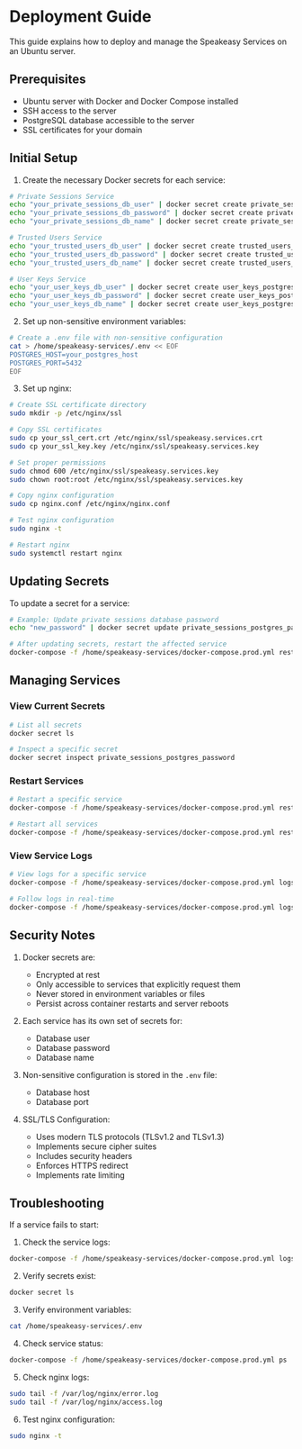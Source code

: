 # Deployment Guide

This guide explains how to deploy and manage the Speakeasy Services on an Ubuntu server.

## Prerequisites

- Ubuntu server with Docker and Docker Compose installed
- SSH access to the server
- PostgreSQL database accessible to the server
- SSL certificates for your domain

## Initial Setup

1. Create the necessary Docker secrets for each service:

```bash
# Private Sessions Service
echo "your_private_sessions_db_user" | docker secret create private_sessions_postgres_user -
echo "your_private_sessions_db_password" | docker secret create private_sessions_postgres_password -
echo "your_private_sessions_db_name" | docker secret create private_sessions_postgres_db -

# Trusted Users Service
echo "your_trusted_users_db_user" | docker secret create trusted_users_postgres_user -
echo "your_trusted_users_db_password" | docker secret create trusted_users_postgres_password -
echo "your_trusted_users_db_name" | docker secret create trusted_users_postgres_db -

# User Keys Service
echo "your_user_keys_db_user" | docker secret create user_keys_postgres_user -
echo "your_user_keys_db_password" | docker secret create user_keys_postgres_password -
echo "your_user_keys_db_name" | docker secret create user_keys_postgres_db -
```

2. Set up non-sensitive environment variables:

```bash
# Create a .env file with non-sensitive configuration
cat > /home/speakeasy-services/.env << EOF
POSTGRES_HOST=your_postgres_host
POSTGRES_PORT=5432
EOF
```

3. Set up nginx:

```bash
# Create SSL certificate directory
sudo mkdir -p /etc/nginx/ssl

# Copy SSL certificates
sudo cp your_ssl_cert.crt /etc/nginx/ssl/speakeasy.services.crt
sudo cp your_ssl_key.key /etc/nginx/ssl/speakeasy.services.key

# Set proper permissions
sudo chmod 600 /etc/nginx/ssl/speakeasy.services.key
sudo chown root:root /etc/nginx/ssl/speakeasy.services.key

# Copy nginx configuration
sudo cp nginx.conf /etc/nginx/nginx.conf

# Test nginx configuration
sudo nginx -t

# Restart nginx
sudo systemctl restart nginx
```

## Updating Secrets

To update a secret for a service:

```bash
# Example: Update private sessions database password
echo "new_password" | docker secret update private_sessions_postgres_password -

# After updating secrets, restart the affected service
docker-compose -f /home/speakeasy-services/docker-compose.prod.yml restart private-sessions
```

## Managing Services

### View Current Secrets

```bash
# List all secrets
docker secret ls

# Inspect a specific secret
docker secret inspect private_sessions_postgres_password
```

### Restart Services

```bash
# Restart a specific service
docker-compose -f /home/speakeasy-services/docker-compose.prod.yml restart <service-name>

# Restart all services
docker-compose -f /home/speakeasy-services/docker-compose.prod.yml restart
```

### View Service Logs

```bash
# View logs for a specific service
docker-compose -f /home/speakeasy-services/docker-compose.prod.yml logs <service-name>

# Follow logs in real-time
docker-compose -f /home/speakeasy-services/docker-compose.prod.yml logs -f <service-name>
```

## Security Notes

1. Docker secrets are:

   - Encrypted at rest
   - Only accessible to services that explicitly request them
   - Never stored in environment variables or files
   - Persist across container restarts and server reboots

2. Each service has its own set of secrets for:

   - Database user
   - Database password
   - Database name

3. Non-sensitive configuration is stored in the `.env` file:

   - Database host
   - Database port

4. SSL/TLS Configuration:
   - Uses modern TLS protocols (TLSv1.2 and TLSv1.3)
   - Implements secure cipher suites
   - Includes security headers
   - Enforces HTTPS redirect
   - Implements rate limiting

## Troubleshooting

If a service fails to start:

1. Check the service logs:

```bash
docker-compose -f /home/speakeasy-services/docker-compose.prod.yml logs <service-name>
```

2. Verify secrets exist:

```bash
docker secret ls
```

3. Verify environment variables:

```bash
cat /home/speakeasy-services/.env
```

4. Check service status:

```bash
docker-compose -f /home/speakeasy-services/docker-compose.prod.yml ps
```

5. Check nginx logs:

```bash
sudo tail -f /var/log/nginx/error.log
sudo tail -f /var/log/nginx/access.log
```

6. Test nginx configuration:

```bash
sudo nginx -t
```
